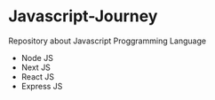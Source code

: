 # Javascript-Journey

Repository about Javascript Proggramming Language
- Node JS
- Next JS
- React JS
- Express JS

